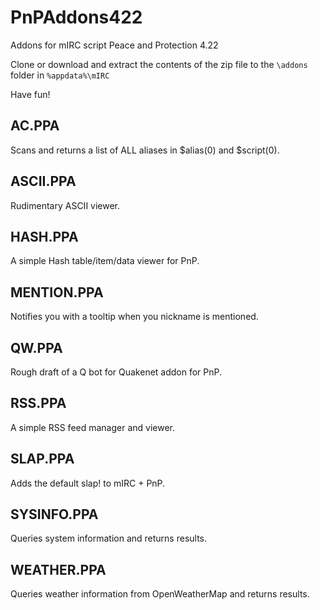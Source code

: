 # PnPAddons422
Addons for mIRC script Peace and Protection 4.22

Clone or download and extract the contents of the zip file to the `\addons` folder in `%appdata%\mIRC`

Have fun!

## AC.PPA
Scans and returns a list of ALL aliases in $alias(0) and $script(0).

## ASCII.PPA
Rudimentary ASCII viewer.

## HASH.PPA
A simple Hash table/item/data viewer for PnP.

## MENTION.PPA
Notifies you with a tooltip when you nickname is mentioned.

## QW.PPA
Rough draft of a Q bot for Quakenet addon for PnP.

## RSS.PPA
A simple RSS feed manager and viewer.

## SLAP.PPA
Adds the default slap! to mIRC + PnP.

## SYSINFO.PPA
Queries system information and returns results.

## WEATHER.PPA
Queries weather information from OpenWeatherMap and returns results.

